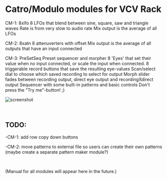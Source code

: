 
# Catro/Modulo modules for VCV Rack

CM-1: 8xlfo
8 LFOs that blend between sine, square, saw and triangle waves
Rate is from very slow to audio rate
Mix output is the average of all LFOs

CM-2: 8xatn
8 attenuverters with offset
Mix output is the average of all outputs that have an input connected

CM-3: PreSetSeq
Preset sequencer and morpher 
8 'Eyes' that set their value when no input connected, or scale the input when connected.
8 triggerable record buttons that save the resulting eye-values
Scan/select dial to choose which saved recording to select for output
Morph slider fades between recording output, direct eye output and recordingXdirect output
Sequencer with some built-in patterns and basic controls
Don't press the "Try me"-button! ;)


![screenshot](https://github.com/catronomix/catro-modulo/blob/master/MC_screenshot_03.png?raw=true)

&nbsp;

## TODO:

-CM-1: add row copy down buttons

-CM-2: move patterns to external file so users can create their own patterns (maybe create a separate pattern maker module?)

&nbsp;

(Manual for all modules will appear here in the future.)
